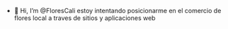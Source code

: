 - 👋 Hi, I’m @FloresCali
estoy intentando posicionarme en el comercio de flores local a traves de sitios y aplicaciones web
